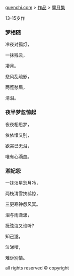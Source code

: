 [guenchi.com](https://guenchi.github.io) > [作品](0x0000.md) > [馨月集](0x0101.md)

13-15岁作

### 梦相随

冷夜对孤灯，

一抹残云，

凄月。

悲风乱疏影，

两蹙愁眉，

清泪。



### 夜半梦忽惊起

夜夜相思梦，

依依惜又别，

欲哭已无泪，

唯有心滴血。


### 湘妃怨

一抹淡星愁月冷，

两枝清雪扶鹊惊，

三更寒钟怨风冥。

泪与雨潇潇，

抚弦泣又谁听?

知己邈，

泣涕喑，

难诉别情。





all rights reserved © copyright
